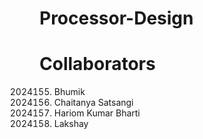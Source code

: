 # Processor-Design
# Collaborators

2024155. Bhumik<br>
2024158. Chaitanya Satsangi<br>
2024229. Hariom Kumar Bharti<br>
2024317. Lakshay
